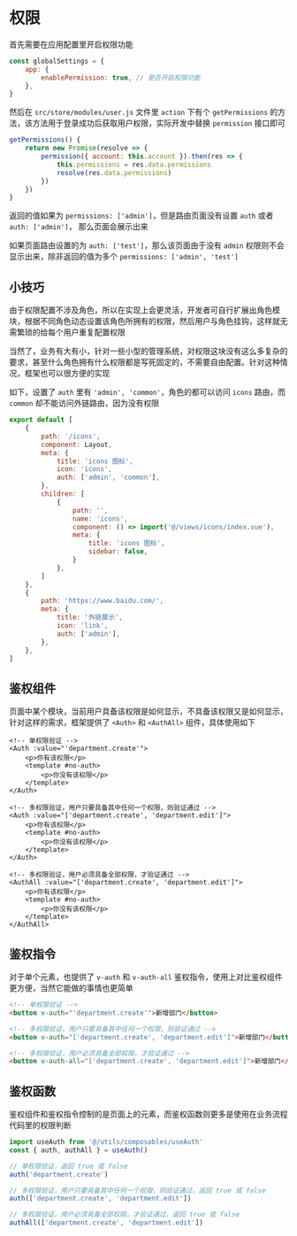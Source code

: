 # 权限
首先需要在应用配置里开启权限功能

``` js
const globalSettings = {
    app: {
        enablePermission: true, // 是否开启权限功能
    },
}
```

然后在 `src/store/modules/user.js` 文件里 `action` 下有个 `getPermissions` 的方法，该方法用于登录成功后获取用户权限，实际开发中替换 `permission` 接口即可

``` js
getPermissions() {
    return new Promise(resolve => {
        permission({ account: this.account }).then(res => {
            this.permissions = res.data.permissions
            resolve(res.data.permissions)
        })
    })
}
```

返回的值如果为 `permissions: ['admin']`，但是路由页面没有设置 `auth` 或者 `auth: ['admin']`， 那么页面会展示出来 <br/>

如果页面路由设置的为 `auth: ['test']`，那么该页面由于没有 `admin` 权限则不会显示出来，除非返回的值为多个 `permissions: ['admin', 'test']`

## 小技巧
由于权限配置不涉及角色，所以在实现上会更灵活，开发者可自行扩展出角色模块，根据不同角色动态设置该角色所拥有的权限，然后用户与角色挂钩，这样就无需繁琐的给每个用户重复配置权限

当然了，业务有大有小，针对一些小型的管理系统，对权限这块没有这么多复杂的要求，甚至什么角色拥有什么权限都是写死固定的，不需要自由配置。针对这种情况，框架也可以很方便的实现

如下，设置了 `auth` 里有 `'admin', 'common'`，角色的都可以访问 `icons` 路由，而 `common` 却不能访问外链路由，因为没有权限
``` js
export default [
    {
        path: '/icons',
        component: Layout,
        meta: {
            title: 'icons 图标',
            icon: 'icons',
            auth: ['admin', 'common'],
        },
        children: [
            {
                path: '',
                name: 'icons',
                component: () => import('@/views/icons/index.vue'),
                meta: {
                    title: 'icons 图标',
                    sidebar: false,
                }
            },
        ]
    },
    {
        path: 'https://www.baidu.com/',
        meta: {
            title: '外链展示',
            icon: 'link',
            auth: ['admin'],
        },
    },
]
```

## 鉴权组件
页面中某个模块，当前用户具备该权限是如何显示，不具备该权限又是如何显示，针对这样的需求，框架提供了 `<Auth>` 和 `<AuthAll>` 组件，具体使用如下

``` vue
<!-- 单权限验证 -->
<Auth :value="'department.create'">
    <p>你有该权限</p>
    <template #no-auth>
        <p>你没有该权限</p>
    </template>
</Auth>

<!-- 多权限验证，用户只要具备其中任何一个权限，则验证通过 -->
<Auth :value="['department.create', 'department.edit']">
    <p>你有该权限</p>
    <template #no-auth>
        <p>你没有该权限</p>
    </template>
</Auth>

<!-- 多权限验证，用户必须具备全部权限，才验证通过 -->
<AuthAll :value="['department.create', 'department.edit']">
    <p>你有该权限</p>
    <template #no-auth>
        <p>你没有该权限</p>
    </template>
</AuthAll>
```

## 鉴权指令
对于单个元素，也提供了 `v-auth` 和 `v-auth-all` 鉴权指令，使用上对比鉴权组件更方便，当然它能做的事情也更简单

``` html
<!-- 单权限验证 -->
<button v-auth="'department.create'">新增部门</button>

<!-- 多权限验证，用户只要具备其中任何一个权限，则验证通过 -->
<button v-auth="['department.create', 'department.edit']">新增部门</button>

<!-- 多权限验证，用户必须具备全部权限，才验证通过 -->
<button v-auth-all="['department.create', 'department.edit']">新增部门</button>
```

## 鉴权函数
鉴权组件和鉴权指令控制的是页面上的元素，而鉴权函数则更多是使用在业务流程代码里的权限判断

``` js
import useAuth from '@/utils/composables/useAuth'
const { auth, authAll } = useAuth()

// 单权限验证，返回 true 或 false
auth('department.create')

// 多权限验证，用户只要具备其中任何一个权限，则验证通过，返回 true 或 false
auth(['department.create', 'department.edit'])

// 多权限验证，用户必须具备全部权限，才验证通过，返回 true 或 false
authAll(['department.create', 'department.edit'])
```